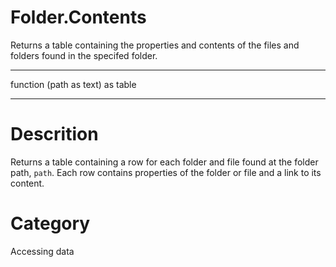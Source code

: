 ﻿# Folder.Contents
Returns a table containing the properties and contents of the files and folders found in the specifed folder.
***
function (path as text) as table
***
# Descrition 
Returns a table containing a row for each folder and file found at the folder path, <code>path</code>. Each row contains properties of the folder or file and a link to its content.
# Category 
Accessing data
